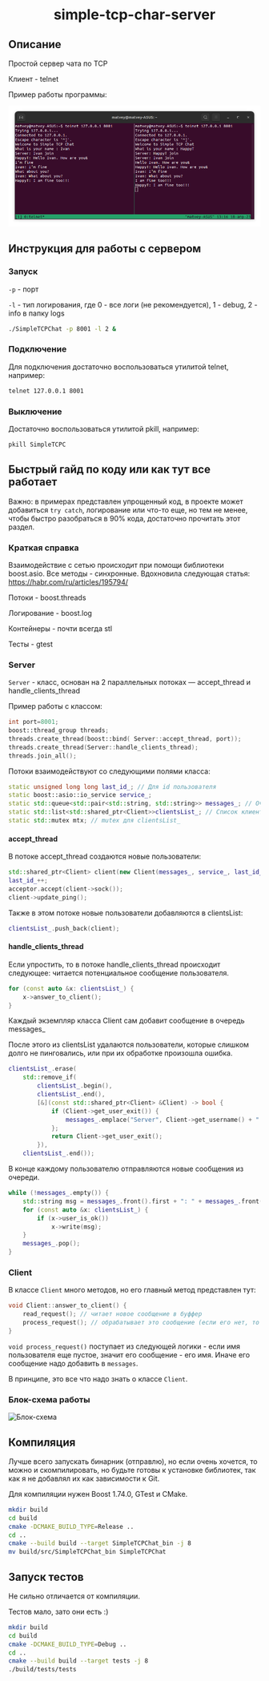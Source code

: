 <h1 align="center">simple-tcp-char-server</h1>

## Описание

Простой сервер чата по TCP

Клиент - telnet

Пример работы программы:

![Пример работы](https://github.com/happyT1024/simple-tcp-char-server/blob/main/photos/clients.png)


## Инструкция для работы с сервером

### Запуск

```-p``` - порт

```-l``` - тип логирования, где 0 - все логи (не рекомендуется), 1 - debug, 2 - info в папку logs

```bash
./SimpleTCPChat -p 8001 -l 2 &
```

### Подключение

Для подключения достаточно воспользоваться утилитой telnet, например:

```bash
telnet 127.0.0.1 8001
```

### Выключение

Достаточно воспользоваться утилитой pkill, например:

```bash
pkill SimpleTCPC
```

##



## Быстрый гайд по коду или как тут все работает

Важно: в примерах представлен упрощенный код, в проекте может добавиться ```try catch```, логирование или что-то еще, но тем не менее, чтобы быстро разобраться в 90% кода, достаточно прочитать этот раздел.

### Краткая справка

Взаимодействие с сетью происходит при помощи библиотеки boost.asio. Все методы - синхронные. Вдохновила следующая статья: https://habr.com/ru/articles/195794/

Потоки - boost.threads

Логирование - boost.log

Контейнеры - почти всегда stl

Тесты - gtest

### Server

```Server``` - класс, основан на 2 параллельных потоках — accept_thread и handle_clients_thread

Пример работы с классом:

```c++
int port=8001;
boost::thread_group threads;
threads.create_thread(boost::bind( Server::accept_thread, port));
threads.create_thread(Server::handle_clients_thread);
threads.join_all();
```

Потоки взаимодействуют со следующими полями класса:

```c++
static unsigned long long last_id_; // Для id пользователя
static boost::asio::io_service service_;
static std::queue<std::pair<std::string, std::string>> messages_; // Очередь с новыми сообщениями (ее изменяет только handle_clients_thread)
static std::list<std::shared_ptr<Client>>clientsList_; // Список клиентов (общие данные обоих потоков)
static std::mutex mtx; // mutex для clientsList_
```

#### accept_thread

В потоке accept_thread создаются новые пользователи:

```c++
std::shared_ptr<Client> client(new Client(messages_, service_, last_id_));
last_id_++;
acceptor.accept(client->sock());
client->update_ping();
```

Также в этом потоке новые пользователи добавляются в clientsList:

```c++
clientsList_.push_back(client);
```

#### handle_clients_thread

Если упростить, то в потоке handle_clients_thread происходит следующее:
читается потенциальное сообщение пользователя.

```c++
for (const auto &x: clientsList_) {
    x->answer_to_client();
}
```

Каждый экземпляр класса Client сам добавит сообщение в очередь messages_

После этого из clientsList удалаются пользователи, которые слишком долго не пинговались, или при их обработке произошла
ошибка.

```c++
clientsList_.erase(
    std::remove_if(
        clientsList_.begin(),
        clientsList_.end(),
        [&](const std::shared_ptr<Client> &Client) -> bool {
            if (Client->get_user_exit()) {
                messages_.emplace("Server", Client->get_username() + " leave the chat");
            };
            return Client->get_user_exit();
        }),
    clientsList_.end());
```

В конце каждому пользователю отправляются новые сообщения из очереди.

```c++
while (!messages_.empty()) {
    std::string msg = messages_.front().first + ": " + messages_.front().second;
    for (const auto &x: clientsList_) {
        if (x->user_is_ok())
            x->write(msg);
    }
    messages_.pop();
}
```

### Client

В классе ```Client``` много методов, но его главный метод представлен тут:

```c++
void Client::answer_to_client() {
    read_request(); // читает новое сообщение в буффер 
    process_request(); // обрабатывает это сообщение (если его нет, то сделает return)
}
```

```void process_request()``` поступает из следующей логики - если имя пользователя еще пустое, значит его сообщение - его имя. Иначе его сообщение надо добавить в ```messages```.

В принципе, это все что надо знать о классе ```Client```.

### Блок-схема работы

![Блок-схема](https://github.com/happyT1024/simple-tcp-char-server/blob/main/photos/diagram.png)

## Компиляция

Лучше всего запускать бинарник (отправлю), но если очень хочется, то можно и скомпилировать, но будьте готовы к установке библиотек, так как я не добавлял их как зависимости к Git.

Для компиляции нужен Boost 1.74.0, GTest и CMake.

```bash
mkdir build
cd build
cmake -DCMAKE_BUILD_TYPE=Release ..
cd ..
cmake --build build --target SimpleTCPChat_bin -j 8
mv build/src/SimpleTCPChat_bin SimpleTCPChat
```

## Запуск тестов

Не сильно отличается от компиляции.

Тестов мало, зато они есть :)

```bash
mkdir build
cd build
cmake -DCMAKE_BUILD_TYPE=Debug ..
cd ..
cmake --build build --target tests -j 8
./build/tests/tests
```
